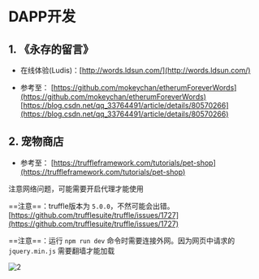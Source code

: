 # DAPP开发

## 1. 《永存的留言》

- 在线体验(Ludis)：[http://words.ldsun.com/](http://words.ldsun.com/)

- 参考至：
    [https://github.com/mokeychan/etherumForeverWords](https://github.com/mokeychan/etherumForeverWords)
    [https://blog.csdn.net/qq_33764491/article/details/80570266](https://blog.csdn.net/qq_33764491/article/details/80570266)

## 2. 宠物商店

- 参考至：
    [https://truffleframework.com/tutorials/pet-shop](https://truffleframework.com/tutorials/pet-shop)

注意网络问题，可能需要开启代理才能使用

==注意==：truffle版本为 `5.0.0`，不然可能会出错。[https://github.com/trufflesuite/truffle/issues/1727](https://github.com/trufflesuite/truffle/issues/1727)

==注意==：运行 `npm run dev` 命令时需要连接外网。因为网页中请求的 `jquery.min.js` 需要翻墙才能加载

![2](http://ww1.sinaimg.cn/large/006alGmrgy1g0gjl9chbjj30ro0mb781.jpg)
